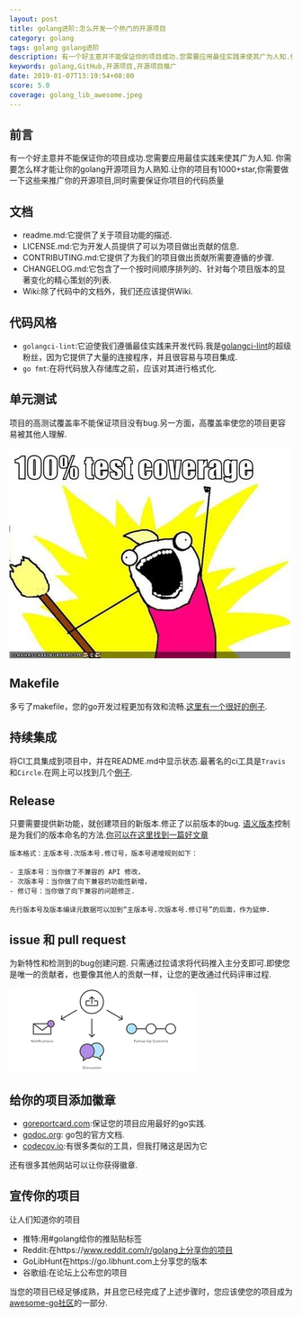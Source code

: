 ```yaml
---
layout: post
title: golang进阶:怎么开发一个热门的开源项目
category: golang
tags: golang golang进阶
description: 有一个好主意并不能保证你的项目成功.您需要应用最佳实践来使其广为人知.你需要怎么样才能让你的golang开源项目为人熟知,让你的项目有1000+star,你需要做一下这些来推广你的开源项目,同时需要保证你项目的代码质量
keywords: golang,GitHub,开源项目,开源项目推广
date: 2019-01-07T13:19:54+08:00
score: 5.0
coverage: golang_lib_awesome.jpeg
---
```


## 前言
有一个好主意并不能保证你的项目成功.您需要应用最佳实践来使其广为人知.
你需要怎么样才能让你的golang开源项目为人熟知.让你的项目有1000+star,你需要做一下这些来推广你的开源项目,同时需要保证你项目的代码质量

## 文档
- readme.md:它提供了关于项目功能的描述.
- LICENSE.md:它为开发人员提供了可以为项目做出贡献的信息.
- CONTRIBUTING.md:它提供了为我们的项目做出贡献所需要遵循的步骤.
- CHANGELOG.md:它包含了一个按时间顺序排列的、针对每个项目版本的显著变化的精心策划的列表.
- Wiki:除了代码中的文档外，我们还应该提供Wiki.

## 代码风格
- `golangci-lint`:它迫使我们遵循最佳实践来开发代码.我是[golangci-lint](https://github.com/golangci/golangci-lint)的超级粉丝，因为它提供了大量的连接程序，并且很容易与项目集成.
- `go fmt`:在将代码放入存储库之前，应该对其进行格式化.

## 单元测试
项目的高测试覆盖率不能保证项目没有bug.另一方面，高覆盖率使您的项目更容易被其他人理解.

![](/assets/image/golang_unit_test.jpeg)

## Makefile
多亏了makefile，您的go开发过程更加有效和流畅.[这里有一个很好的例子](https://github.com/wesovilabs/koazee/blob/master/Makefile).
## 持续集成
将CI工具集成到项目中，并在README.md中显示状态.最著名的ci工具是`Travis`和`Circle`.在网上可以找到几个[例子](https://github.com/wesovilabs/koazee/blob/master/Makefile).

## Release
只要需要提供新功能，就创建项目的新版本.修正了以前版本的bug.
[语义版本](https://semver.org/lang/zh-CN/)控制是为我们的版本命名的方法.[你可以在这里找到一篇好文章](https://blog.gopheracademy.com/advent-2015/semver/)

    版本格式：主版本号.次版本号.修订号，版本号递增规则如下：
    
    - 主版本号：当你做了不兼容的 API 修改，
    - 次版本号：当你做了向下兼容的功能性新增，
    - 修订号：当你做了向下兼容的问题修正.
    
    先行版本号及版本编译元数据可以加到“主版本号.次版本号.修订号”的后面，作为延伸.

## issue 和 pull request
为新特性和检测到的bug创建问题.
只需通过拉请求将代码推入主分支即可.即使您是唯一的贡献者，也要像其他人的贡献一样，让您的更改通过代码评审过程.

![](/assets/image/golang_awesome_git.png)

## 给你的项目添加徽章
- [goreportcard.com](http://goreportcard.com/):保证您的项目应用最好的go实践.
- [godoc.org](http://goreportcard.com/): go包的官方文档.
- [codecov.io](http://codecov.io/):有很多类似的工具，但我打赌这是因为它

还有很多其他网站可以让你获得徽章.

## 宣传你的项目
让人们知道你的项目
- 推特:用#golang给你的推贴贴标签
- Reddit:在https://www.reddit.com/r/golang上分享你的项目
- GoLibHunt在https://go.libhunt.com上分享您的版本
- 谷歌组:在论坛上公布您的项目

当您的项目已经足够成熟，并且您已经完成了上述步骤时，您应该使您的项目成为[awesome-go社区](https://github.com/avelino/awesome-go)的一部分.
